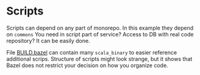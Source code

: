 # Scripts

Scripts can depend on any part of monorepo. In this example they depend on `commons`
You need in script part of service? Access to DB with real code repository? It can be easily done.

File [BUILD.bazel](BUILD.bazel) can contain many `scala_binary` to easier reference additional scrips.
Structure of scripts might look strange, but it shows that Bazel does not restrict your decision on how you organize code.

